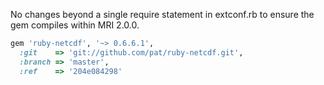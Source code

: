 No changes beyond a single require statement in extconf.rb to ensure the gem compiles within MRI 2.0.0.

```ruby
gem 'ruby-netcdf', '~> 0.6.6.1',
  :git    => 'git://github.com/pat/ruby-netcdf.git',
  :branch => 'master',
  :ref    => '204e084298'
```
